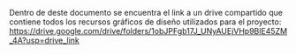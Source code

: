 Dentro de deste documento se encuentra el link a un drive compartido que contiene todos 
los recursos gráficos de diseño utilizados para el proyecto:
https://drive.google.com/drive/folders/1obJPFgb17J_UNyAUEjVHp9BlE45ZM_4A?usp=drive_link
